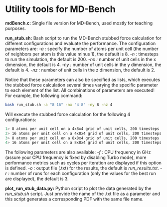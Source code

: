 # Utility tools for MD-Bench

**mdBench.c:** Single file version for MD-Bench, used mostly for teaching purposes.

**run_stub.sh:** Bash script to run the MD-Bench stubbed force calculation for different configurations and evaluate the performance.
The configuration parameters are:
*-a <numbers>:* specify the number of atoms per unit cell (the number of neighbors per atom is this value minus 1), the default is 8.
*-n <numbers>:* timesteps to run the simulation, the default is 200.
*-nx <numbers>:* number of unit cells in the x dimension, the default is 4.
*-ny <numbers>:* number of unit cells in the y dimension, the default is 4.
*-nz <numbers>:* number of unit cells in the z dimension, the default is 2.

Notice that these parameters can also be specified as lists, which executes the stubbed force calculation several times varying the specific parameter to each element of the list.
All combinations of parameters are executed!
For example, the following command:

```bash
bash run_stub.sh -a "8 16" -nx "4 8" -ny 8 -nz 4
```

Will execute the stubbed force calculation for the following 4 configurations:

```bash
1> 8 atoms per unit cell on a 4x8x4 grid of unit cells, 200 timesteps
2> 16 atoms per unit cell on a 4x8x4 grid of unit cells, 200 timesteps
3> 8 atoms per unit cell on a 8x8x4 grid of unit cells, 200 timesteps
4> 16 atoms per unit cell on a 8x8x4 grid of unit cells, 200 timesteps
```

The following parameters are also available:
*-f <frequency>:* CPU frequency in GHz (assure your CPU frequency is fixed by disabling Turbo mode), more performance metrics such as cycles per iteration are displayed if this option is defined.
*-o <file>:* output file (.txt) for the results, the default is *run_results.txt*.
*-r <runs>:* number of runs for each configuration (only the values for the best run are displayed), the default is 3.

**plot_run_stub_data.py:** Python script to plot the data generated by the *run_stub.sh* script. Just provide the name of the .txt file as a parameter and this script generates a corresponding PDF with the same file name.
